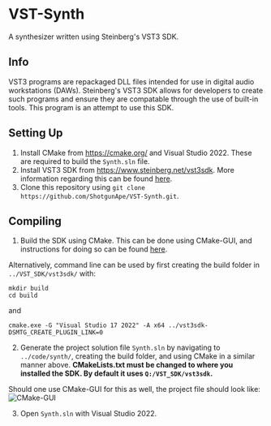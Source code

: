 # VST-Synth
A synthesizer written using Steinberg's VST3 SDK.

## Info
VST3 programs are repackaged DLL files intended for use in digital audio workstations (DAWs). Steinberg's VST3 SDK allows for developers to create such programs and ensure they are compatable through the use of built-in tools. This program is an attempt to use this SDK.
## Setting Up
1. Install CMake from https://cmake.org/ and Visual Studio 2022. These are required to build the ```Synth.sln``` file.
2. Install VST3 SDK from https://www.steinberg.net/vst3sdk. More information regarding this can be found [here](https://steinbergmedia.github.io/vst3_dev_portal/pages/Getting+Started/Links.html).
3. Clone this repository using ```git clone https://github.com/ShotgunApe/VST-Synth.git```.
## Compiling
1. Build the SDK using CMake. This can be done using CMake-GUI, and instructions for doing so can be found [here](https://steinbergmedia.github.io/vst3_dev_portal/pages/Tutorials/Building+the+examples/Building+the+examples+included+in+the+SDK+Windows.html).

Alternatively, command line can be used by first creating the build folder in ```../VST_SDK/vst3sdk/``` with:
```
mkdir build
cd build
```
and
```
cmake.exe -G "Visual Studio 17 2022" -A x64 ../vst3sdk-DSMTG_CREATE_PLUGIN_LINK=0
```
2. Generate the project solution file ```Synth.sln``` by navigating to ```../code/synth/```, creating the build folder, and using CMake in a similar manner above.
**CMakeLists.txt must be changed to where you installed the SDK. By default it uses ```Q:/VST_SDK/vst3sdk```.**

Should one use CMake-GUI for this as well, the project file should look like:
![CMake-GUI](https://i.imgur.com/RXWMDb1.png)

3. Open ```Synth.sln``` with Visual Studio 2022.
